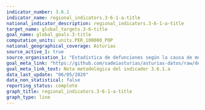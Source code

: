 ```yaml
---
indicator_number: 3.6.1
indicator_name: regional_indicators.3-6-1-a-title
national_indicator_description: regional_indicators.3-6-1-a-title
target_name: global_targets.3-6-title
goal_name: global_goals.3-title
computation_units: units.PER_100000_POP
national_geographical_coverage: Asturias
source_active_1: true
source_organisation_1: "Estadística de defunciones según la causa de muerte, INE"
goal_meta_link: "https://github.com/sadeiasturias/asturias-datos/raw/develop/methodology/3.6.1.a.pdf"
goal_meta_link_text: Nota metodológica del indicador 3.6.1.a
data_last_update: "06/05/2020"
data_non_statistical: false
reporting_status: complete
graph_title: regional_indicators.3-6-1-a-title
graph_type: line
---
```

